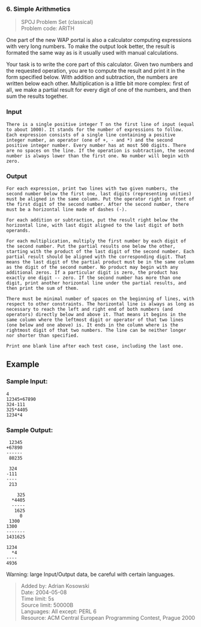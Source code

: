 ### 6. Simple Arithmetics
> SPOJ Problem Set (classical)  
> Problem code: ARITH

One part of the new WAP portal is also a calculator computing expressions with very long numbers. To make the output look better, the result is formated the same way as is it usually used with manual calculations.

Your task is to write the core part of this calculator. Given two numbers and the requested operation, you are to compute the result and print it in the form specified below. With addition and subtraction, the numbers are written below each other. Multiplication is a little bit more complex: first of all, we make a partial result for every digit of one of the numbers, and then sum the results together.

### Input

	There is a single positive integer T on the first line of input (equal to about 1000). It stands for the number of expressions to follow. Each expression consists of a single line containing a positive integer number, an operator (one of +, - and *) and the second positive integer number. Every number has at most 500 digits. There are no spaces on the line. If the operation is subtraction, the second number is always lower than the first one. No number will begin with zero.

### Output

	For each expression, print two lines with two given numbers, the second number below the first one, last digits (representing unities) must be aligned in the same column. Put the operator right in front of the first digit of the second number. After the second number, there must be a horizontal line made of dashes (-).
	
	For each addition or subtraction, put the result right below the horizontal line, with last digit aligned to the last digit of both operands.
	
	For each multiplication, multiply the first number by each digit of the second number. Put the partial results one below the other, starting with the product of the last digit of the second number. Each partial result should be aligned with the corresponding digit. That means the last digit of the partial product must be in the same column as the digit of the second number. No product may begin with any additional zeros. If a particular digit is zero, the product has exactly one digit -- zero. If the second number has more than one digit, print another horizontal line under the partial results, and then print the sum of them.
	
	There must be minimal number of spaces on the beginning of lines, with respect to other constraints. The horizontal line is always as long as necessary to reach the left and right end of both numbers (and operators) directly below and above it. That means it begins in the same column where the leftmost digit or operator of that two lines (one below and one above) is. It ends in the column where is the rightmost digit of that two numbers. The line can be neither longer nor shorter than specified.
	
	Print one blank line after each test case, including the last one.

Example
-------

### Sample Input:
	4
	12345+67890
	324-111
	325*4405
	1234*4

### Sample Output:
	 12345
	+67890
	------
	 80235
	
	 324
	-111
	----
	 213
	
	    325
	  *4405
	  -----
	   1625
	     0
	 1300
	1300
	-------
	1431625
	
	1234
	  *4
	----
	4936
	
Warning: large Input/Output data, be careful with certain languages.
> Added by:	Adrian Kosowski  
> Date:		2004-05-08  
> Time limit:	5s  
> Source limit:	50000B  
> Languages:	All except: PERL 6  
> Resource:	ACM Central European Programming Contest, Prague 2000

